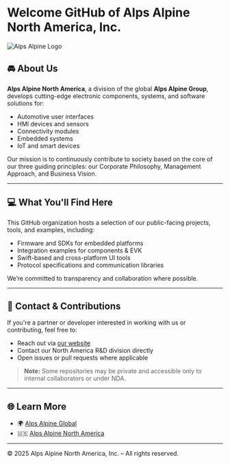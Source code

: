 # Welcome GitHub of Alps Alpine North America, Inc.
![Alps Alpine Logo](https://github.com/Alps-Alpine-North-America-Inc.png)
## 🚘 About Us

**Alps Alpine North America**, a division of the global **Alps Alpine Group**, develops cutting-edge electronic components, systems, and software solutions for:

- Automotive user interfaces
- HMI devices and sensors
- Connectivity modules
- Embedded systems
- IoT and smart devices

Our mission is to continuously contribute to society based on the core of our three guiding principles: our Corporate Philosophy, Management Approach, and Business Vision.

---

## 💻 What You'll Find Here

This GitHub organization hosts a selection of our public-facing projects, tools, and examples, including:

- Firmware and SDKs for embedded platforms
- Integration examples for components & EVK
- Swift-based and cross-platform UI tools
- Protocol specifications and communication libraries

We’re committed to transparency and collaboration where possible.

---

## 📣 Contact & Contributions

If you're a partner or developer interested in working with us or contributing, feel free to:

- Reach out via [our website](https://www.alpsalpine.com/en-us/)
- Contact our North America R&D division directly
- Open issues or pull requests where applicable

> **Note:** Some repositories may be private and accessible only to internal collaborators or under NDA.

---

## 🌐 Learn More

- 🌍 [Alps Alpine Global](https://www.alpsalpine.com/e/)
- 🇺🇸 [Alps Alpine North America](https://www.alpsalpine.com/e/company/globalnetwork/america.html)

---

© 2025 Alps Alpine North America, Inc. – All rights reserved.

